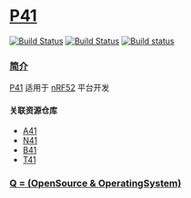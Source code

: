 ﻿# [P41](http://www.OS-Q.com)

[![Build Status](https://github.com/OS-Q/P41/workflows/P41/badge.svg)](https://github.com/OS-Q/P41/actions)
[![Build Status](https://travis-ci.com/OS-Q/P41.svg?branch=master)](https://travis-ci.com/OS-Q/P41)
[![Build status](https://ci.appveyor.com/api/projects/status/nvc1gpqjxdp6bm0q?svg=true)](https://ci.appveyor.com/project/Qitas/p41)


### [简介](https://github.com/OS-Q/P41/wiki)

[P41](https://github.com/OS-Q/P41) 适用于 [nRF52](https://www.nordicsemi.com/Products/Low-power-short-range-wireless/Bluetooth-low-energy) 平台开发

#### 关联资源仓库

* [A41](https://github.com/OS-Q/A41)
* [N41](https://github.com/OS-Q/N41)
* [B41](https://github.com/OS-Q/B41)
* [T41](https://github.com/OS-Q/T41)



### [Q = (OpenSource & OperatingSystem) ](http://www.OS-Q.com)
